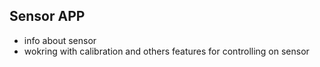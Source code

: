 ## Sensor APP
- info about sensor
- wokring with calibration and others features for controlling on sensor
